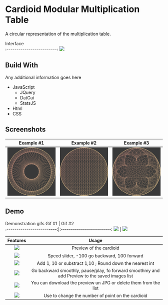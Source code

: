 
# Cardioid Modular Multiplication Table

A circular representation of the multiplication table.

Interface            
:-------------------------:
![](Interface.png)    


## Build With

Any additional information goes here

- JavaScript
    - JQuery
    - DatGui
    - StatsJS
- Html
- CSS

## Screenshots

Example #1                 |  Example #2               | Example #3
:-------------------------:|:-------------------------:|:-------------------------:
![](Images/61.jpg)   |  ![](Images/74.jpg)|  ![](Images/103.jpg)


## Demo

Demonstration gifs
Gif #1                     |  Gif #2     
:-------------------------:|:-------------------------:
![](Images/gif1.gif)       | ![](Images/gif2.gif) 

 

Features                   |  Usage 
:-------------------------:|:-------------------------:
![](https://...Dark.png)   |  Preview of the cardioid
![](SpeedSlider.png)   |  Speed slider, -100 go backward, 100 forward
![](OffsetFactor.png)   |  Add 1, 10 or substract 1,10 ; Round down the nearest int
![](PausePlay.png)   |  Go backward smoothly, pause/play, fo forward smoothmy and add Preview to the saved images list
![](SavedImage.png)   |  You can download the preview un JPG or delete them from the list
![](https://...Dark.png)   |  Use to change the number of point on the cardioid
 
